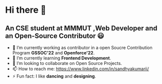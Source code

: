 # Hi there 👋  

## An CSE student at MMMUT ,Web Developer and an Open-Source Contributor :smiley:




- 🔭 I’m currently working as contributor in a open Soucre Contribution Program **GSSOC'22** and **Openforce'22**.
- 🌱 I’m currently learning **Frontend Development**.
- 👯 I’m looking to collaborate on Open Source Projects.
- 📫 How to reach me: https://www.linkedin.com/in/sandhyakumarii/
- ⚡ Fun fact: I like **dancing** and **designing**.

